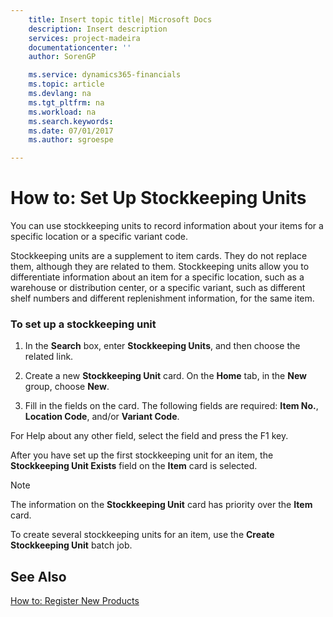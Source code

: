 ```yaml
---
    title: Insert topic title| Microsoft Docs
    description: Insert description
    services: project-madeira
    documentationcenter: ''
    author: SorenGP

    ms.service: dynamics365-financials
    ms.topic: article
    ms.devlang: na
    ms.tgt_pltfrm: na
    ms.workload: na
    ms.search.keywords:
    ms.date: 07/01/2017
    ms.author: sgroespe

---
```

# How to: Set Up Stockkeeping Units
You can use stockkeeping units to record information about your items for a specific location or a specific variant code.  
  
 Stockkeeping units are a supplement to item cards. They do not replace them, although they are related to them. Stockkeeping units allow you to differentiate information about an item for a specific location, such as a warehouse or distribution center, or a specific variant, such as different shelf numbers and different replenishment information, for the same item.  
  
### To set up a stockkeeping unit  
  
1.  In the **Search** box, enter **Stockkeeping Units**, and then choose the related link.  
  
2.  Create a new **Stockkeeping Unit** card. On the **Home** tab, in the **New** group, choose **New**.  
  
3.  Fill in the fields on the card. The following fields are required: **Item No.**, **Location Code**, and/or **Variant Code**.  
  
 For Help about any other field, select the field and press the F1 key.  
  
 After you have set up the first stockkeeping unit for an item, the **Stockkeeping Unit Exists** field on the **Item** card is selected.  
  
> [!NOTE]  
>  The information on the **Stockkeeping Unit** card has priority over the **Item** card.  
>   
>  To create several stockkeeping units for an item, use the **Create Stockkeeping Unit** batch job.  
  
## See Also  
 [How to: Register New Products](../how-to-register-new-products.md)
